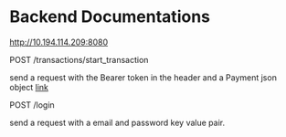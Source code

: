 # Backend Documentations

http://10.194.114.209:8080

POST /transactions/start_transaction

send a request with the Bearer token in the header and a Payment json object [link](https://developer.paypal.com/docs/api/payments/#payment_create)

POST /login

send a request with a email and password key value pair.
